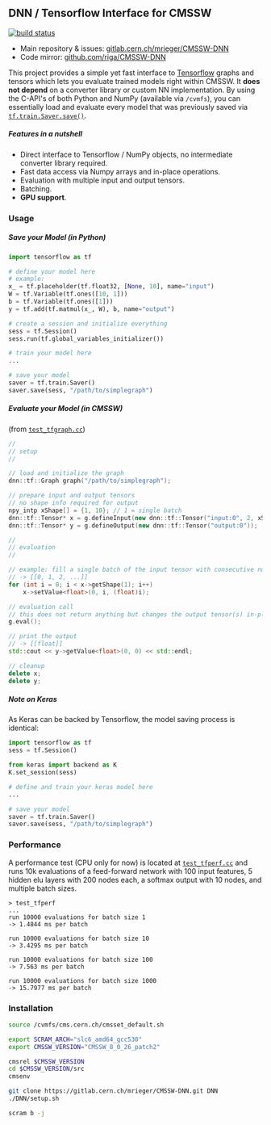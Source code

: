 ## DNN / Tensorflow Interface for CMSSW

[![build status](https://gitlab.cern.ch/mrieger/CMSSW-DNN/badges/master/build.svg)](https://gitlab.cern.ch/mrieger/CMSSW-DNN/pipelines)

- Main repository & issues: [gitlab.cern.ch/mrieger/CMSSW-DNN](https://gitlab.cern.ch/mrieger/CMSSW-DNN)
- Code mirror: [github.com/riga/CMSSW-DNN](https://github.com/riga/CMSSW-DNN)

This project provides a simple yet fast interface to [Tensorflow](https://www.tensorflow.org) graphs and tensors which lets you evaluate trained models right within CMSSW. It **does not depend** on a converter library or custom NN implementation. By using the C-API's of both Python and NumPy (available via `/cvmfs`), you can essentially load and evaluate every model that was previously saved via [`tf.train.Saver.save()`](https://www.tensorflow.org/api_docs/python/tf/train/Saver#save).


##### Features in a nutshell

- Direct interface to Tensorflow / NumPy objects, no intermediate converter library required.
- Fast data access via Numpy arrays and in-place operations.
- Evaluation with multiple input and output tensors.
- Batching.
- **GPU support**.


### Usage

##### Save your Model (in Python)

```python
import tensorflow as tf

# define your model here
# example:
x_ = tf.placeholder(tf.float32, [None, 10], name="input")
W = tf.Variable(tf.ones([10, 1]))
b = tf.Variable(tf.ones([1]))
y = tf.add(tf.matmul(x_, W), b, name="output")

# create a session and initialize everything
sess = tf.Session()
sess.run(tf.global_variables_initializer())

# train your model here
...

# save your model
saver = tf.train.Saver()
saver.save(sess, "/path/to/simplegraph")
```


##### Evaluate your Model (in CMSSW)

(from [`test_tfgraph.cc`](./Tensorflow/bin/test_tfgraph.cc))

```cpp
//
// setup
//

// load and initialize the graph
dnn::tf::Graph graph("/path/to/simplegraph");

// prepare input and output tensors
// no shape info required for output
npy_intp xShape[] = {1, 10}; // 1 = single batch
dnn::tf::Tensor* x = g.defineInput(new dnn::tf::Tensor("input:0", 2, xShape));
dnn::tf::Tensor* y = g.defineOutput(new dnn::tf::Tensor("output:0"));

//
// evaluation
//

// example: fill a single batch of the input tensor with consecutive numbers
// -> [[0, 1, 2, ...]]
for (int i = 0; i < x->getShape(1); i++)
    x->setValue<float>(0, i, (float)i);

// evaluation call
// this does not return anything but changes the output tensor(s) in-place
g.eval();

// print the output
// -> [[float]]
std::cout << y->getValue<float>(0, 0) << std::endl;

// cleanup
delete x;
delete y;
```


##### Note on Keras

As Keras can be backed by Tensorflow, the model saving process is identical:

```python
import tensorflow as tf
sess = tf.Session()

from keras import backend as K
K.set_session(sess)

# define and train your keras model here
...

# save your model
saver = tf.train.Saver()
saver.save(sess, "/path/to/simplegraph")
```


### Performance

A performance test (CPU only for now) is located at [`test_tfperf.cc`](./Tensorflow/bin/test_tfperf.cc) and runs 10k evaluations of a feed-forward network with 100 input features, 5 hidden elu layers with 200 nodes each, a softmax output with 10 nodes, and multiple batch sizes.

```shell
> test_tfperf
...
run 10000 evaluations for batch size 1
-> 1.4844 ms per batch

run 10000 evaluations for batch size 10
-> 3.4295 ms per batch

run 10000 evaluations for batch size 100
-> 7.563 ms per batch

run 10000 evaluations for batch size 1000
-> 15.7977 ms per batch
```


### Installation

```bash
source /cvmfs/cms.cern.ch/cmsset_default.sh

export SCRAM_ARCH="slc6_amd64_gcc530"
export CMSSW_VERSION="CMSSW_8_0_26_patch2"

cmsrel $CMSSW_VERSION
cd $CMSSW_VERSION/src
cmsenv

git clone https://gitlab.cern.ch/mrieger/CMSSW-DNN.git DNN
./DNN/setup.sh

scram b -j
```
